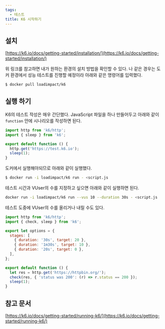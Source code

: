 ```yaml
---
tags:
  - 테스트
title: K6 시작하기
---
```



## 설치

[https://k6.io/docs/getting-started/installation/](https://k6.io/docs/getting-started/installation/)

위 링크를 참고하면 내가 원하는 환경의 설치 방법을 확인할 수 있다. 나 같은 경우는 도커 환경에서 성능 테스트를 진행할 예정이라 아래와 같은 명령어를 입력했다.

```bash
$ docker pull loadimpact/k6
```

## 실행 하기

K6의 테스트 작성은 매우 간단했다. JavaScript 파일을 하나 만들어두고 아래와 같이 `function` 안에 시나리오를 작성하면 된다.

```jsx
import http from 'k6/http';
import { sleep } from 'k6';

export default function () {
  http.get('https://test.k6.io');
  sleep(1);
}
```

도커에서 실행해야되므로 아래와 같이 실행했다.

```bash
$ docker run -i loadimpact/k6 run - <script.js
```

테스트 시간과 VUser의 수를 지정하고 싶으면 아래와 같이 실행하면 된다.

```bash
docker run -i loadimpact/k6 run --vus 10 --duration 30s - <script.js
```

테스트 도중에 VUser의 수를 올리거나 내릴 수도 있다.

```jsx
import http from 'k6/http';
import { check, sleep } from 'k6';

export let options = {
  stages: [
    { duration: '30s', target: 20 },
    { duration: '1m30s', target: 10 },
    { duration: '20s', target: 0 },
  ],
};

export default function () {
  let res = http.get('https://httpbin.org/');
  check(res, { 'status was 200': (r) => r.status == 200 });
  sleep(1);
}
```

## 참고 문서

[https://k6.io/docs/getting-started/running-k6/](https://k6.io/docs/getting-started/running-k6/)
